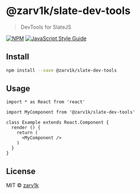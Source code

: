 # @zarv1k/slate-dev-tools

> DevTools for SlateJS

[![NPM](https://img.shields.io/npm/v/@zarv1k/slate-dev-tools.svg)](https://www.npmjs.com/package/@zarv1k/slate-dev-tools) [![JavaScript Style Guide](https://img.shields.io/badge/code_style-standard-brightgreen.svg)](https://standardjs.com)

## Install

```bash
npm install --save @zarv1k/slate-dev-tools
```

## Usage

```tsx
import * as React from 'react'

import MyComponent from '@zarv1k/slate-dev-tools'

class Example extends React.Component {
  render () {
    return (
      <MyComponent />
    )
  }
}
```

## License

MIT © [zarv1k](https://github.com/zarv1k)

